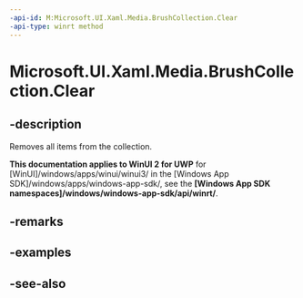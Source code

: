 ```yaml
---
-api-id: M:Microsoft.UI.Xaml.Media.BrushCollection.Clear
-api-type: winrt method
---
```


<!-- Method syntax
public void Clear()
-->

# Microsoft.UI.Xaml.Media.BrushCollection.Clear

## -description
Removes all items from the collection.

**This documentation applies to WinUI 2 for UWP** for [WinUI]/windows/apps/winui/winui3/ in the [Windows App SDK]/windows/apps/windows-app-sdk/, see the **[Windows App SDK namespaces]/windows/windows-app-sdk/api/winrt/**.

## -remarks

## -examples

## -see-also
